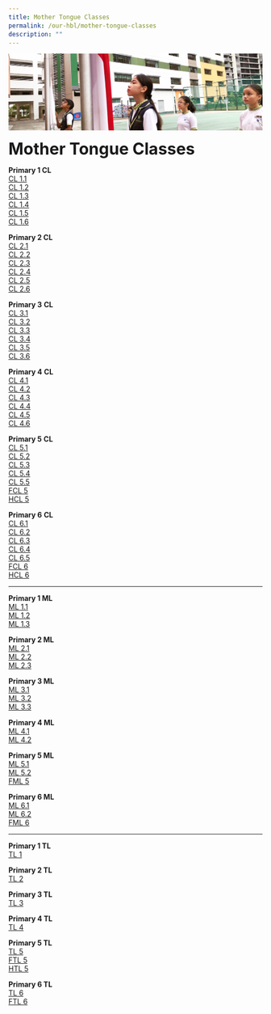 ```yaml
---
title: Mother Tongue Classes
permalink: /our-hbl/mother-tongue-classes
description: ""
---
```

![](/images/sub-banner.jpg)

**<font size=6>Mother Tongue Classes</font>**

**Primary 1 CL**  
[CL 1.1](https://docs.google.com/document/d/e/2PACX-1vQOkuT-537RFjpNVeHkRpVeIS-7x1A99hfhYcL8-uxDonrHrZABmj8ArNSWq6Et6g/pub)  
[CL 1.2](https://docs.google.com/document/d/e/2PACX-1vR2IEa9BWNexPOFUxLK1V4ES6v293rNARF8JJ-14f4L65rZnomxwfQyuWt4z6ahqQ/pub)  
[CL 1.3](https://docs.google.com/document/d/e/2PACX-1vQwFlv2VN6u71YLJxXcMRBZqHPnUWNP9SCIxss4IUr8Vbs5AGlcpp4C229j_kva9g/pub)  
[CL 1.4](https://docs.google.com/document/d/e/2PACX-1vQI_NroVGsbeFpqW9Jjq8qipxAeUPWp6R5GikazlUCI6LsA8J0IufY0Hn8TIbnCJQ/pub)  
[CL 1.5](https://docs.google.com/document/d/e/2PACX-1vQji4FEK_pWy12-XOIeRp_wQWEqirdDzKvQwU_udRIxB-ffBQVfpaOhfvPZBPjhjA/pub)  
[CL 1.6](https://docs.google.com/document/d/e/2PACX-1vScFvhtg1HZ1CaIbjJbijkaSdYAllvu8uU4NA3hYnfSEWMJNEinc8QVjSgJW3mIBA/pub)  
  
**Primary 2 CL**  
[CL 2.1](https://docs.google.com/document/d/e/2PACX-1vSqRrmRlY8JWW2V65DGjOk1x11aK1Y59MJY61AfrV6Y_EC-4I9TeT5IhUYcFAhMZA/pub)  
[CL 2.2](https://docs.google.com/document/d/e/2PACX-1vTrIblLBxWmtRhpwaGVGDiH0nABRK2EyG1ZnX6BPsDlXhz2wH2F5Mv27L9D0H_Kbw/pub)  
[CL 2.3](https://docs.google.com/document/d/e/2PACX-1vTAl_sOM0Ioj7tVggl3fre4pqKPEyyPCTl-wOKPPr1I51mFggVEexaoRPaA4-lVLQ/pub)  
[CL 2.4](https://docs.google.com/document/d/e/2PACX-1vT17---BxAVE3OOUgGlHrDZGuGutm9spIRMLpLSPUiNyPF7LYYhhCRdJ_QbivROlQ/pub)  
[CL 2.5](https://docs.google.com/document/d/e/2PACX-1vTobQQetqCEHIluSnfX314_gx-H6BdG4WULhu5qKrlfKX8SdRU20NUHQgH6ygtbuw/pub)  
[CL 2.6](https://docs.google.com/document/d/e/2PACX-1vTaA5dclA_SkiTcF_aVol_MW3_3qc-f5C-BI_uCr-59NNm8j4jXhQ0wP4JT2tqJBg/pub)  
  
**Primary 3** **CL**  
[CL 3.1](https://docs.google.com/document/d/e/2PACX-1vQV0eCKGLFHMjgTy0aGb8t9en5MdOwNyuXTeWScNxpv2HyObJENhH7AQcEIdOI82Q/pub)  
[CL 3.2](https://docs.google.com/document/d/e/2PACX-1vR2nJWypql0QvHMXl_HnPIHGVH5MaSP4vHF0Xu3y3PMW8RFWp7wd0RuJIboK9PbtA/pub)  
[CL 3.3](https://docs.google.com/document/d/e/2PACX-1vStM6bVi3Rq1CCxIXWiB_fwAfzXOeMffIdGGV3yUdTCyEa8Pb4ujgcrEeFhVF40Vw/pub)  
[CL 3.4](https://docs.google.com/document/d/e/2PACX-1vSqvnBC-1yshI-vtsiwijae02TrAYQJR1L1sAa35_nzUJh-4YoMP1hTU0Vh094Mbg/pub)  
[CL 3.5](https://docs.google.com/document/d/e/2PACX-1vRLyUSaxBsPkzKul1sm7DcXYXquFSNXpYUzz6hK7miMJS-ntakqUTm8lJ9w_TBGOA/pub)  
[CL 3.6](https://docs.google.com/document/d/e/2PACX-1vSwLdWT9I72unQqhn4Q_gRZO0hnze9dHqEtps1HBNvioSutXMnbr239eNLoAhVS-g/pub)  
  
**Primary 4** **CL**  
[CL 4.1](https://docs.google.com/document/d/e/2PACX-1vThhvEpaBibmoNBZCdFa4gXaRsMdoShaXrmSROLh-tcVlzEZzDgAqj8QYcLyFP53A/pub)  
[CL 4.2](https://docs.google.com/document/d/e/2PACX-1vSx7PFv6ejFXMmF3QdQWGGZa2hpPyouGqqg80sY82vVfogGIjAZQ-ujhUO-c5k__w/pub)  
[CL 4.3](https://docs.google.com/document/d/e/2PACX-1vRdyH0luROxUkAPxR0aNCNswv2ldQdlKXujoZlEyuRbgI7cVQeNkj0RNaREo_3_Gg/pub)  
[CL 4.4](https://docs.google.com/document/d/e/2PACX-1vQZJtr2YCtxHiIDHB9PMLsUhGY8mfdZxCmTLYw2x_WD3FqewGO9h_PaFtf0MO9vkQ/pub)  
[CL 4.5](https://docs.google.com/document/d/e/2PACX-1vS21mHT8zv5opH1Cpa-Ry2br1m1u4cfccLc28s47_lrHfmrvZD0-jz411kFhoVfgg/pub)  
[CL 4.6](https://docs.google.com/document/d/e/2PACX-1vRr2-utsl1oLIW6HPpBi6hN9MnnmUw97fUd7kcd3fxfJsLREKsyezDi9dvYeY8Wwg/pub)  
  
**Primary 5** **CL**  
[CL 5.1](https://docs.google.com/document/d/e/2PACX-1vSoi3lG8G-fArhYnZzhhijn5PLwQby0AaxVk-9sxW3DWnQA2jK1zuxbncewEP0Sow/pub)  
[CL 5.2](https://docs.google.com/document/d/e/2PACX-1vQLMGeU66kUlUhn0C7g8PjgSY8WEElYIFeY8whbvXvM7cb8KW87nhwtp3gjXNoLSw/pub)  
[CL 5.3](https://docs.google.com/document/d/e/2PACX-1vTSqLeUxBUz5ExwxdTE3V06h1xAkzbRQ1jX6L1KvCXl1xFe-U0hcaF6h5wMcYbfwA/pub)  
[CL 5.4](https://docs.google.com/document/d/e/2PACX-1vRA01DcM79oWNFzpKQGBeB2y_gDTpT0YLV0IVJKKoZOY0qNe08-DNflUsgK_EJsfA/pub)  
[CL 5.5](https://docs.google.com/document/d/e/2PACX-1vTl_Ekyz-mQd6P9d8jnGfPiq0LSS5cb4yObdbfEexjpu7VxzdC14F3j6pZ50dGZsg/pub)  
[FCL 5](https://docs.google.com/document/d/e/2PACX-1vT5l2Utocxw7p5pgPq1-OuqqqJZIkdHozmipRl8hZQI6K2TJ2wxZ2WTc9VBYTwOaw/pub)  
[HCL 5](https://docs.google.com/document/d/e/2PACX-1vTmxMmicAOOjdMb82KyAQDK8XweXhAJuILfVrQPq1Dkzi9eZBXyUfbwjJrr1DWzqA/pub)  
  
**Primary 6** **CL**  
[CL 6.1](https://docs.google.com/document/d/e/2PACX-1vRRYaPr73FX3jxX-32AFCSqxeScOBnOqz_EPXXmUTlNb1CDvNM9LKqbGMe_t3DYSw/pub)  
[CL 6.2](https://docs.google.com/document/d/e/2PACX-1vTWuUxBBEgpnYI_lggyGsqF7NVlWG5RX7Q2fqM55-n_bBBHLOGHSOvah3mJbWBNgA/pub)  
[CL 6.3](https://docs.google.com/document/d/e/2PACX-1vS3meQK2148P6Wt-_ujNAKNIVFAasxTEhJ7doURi9VvhKRhXqO1HXPpL89PZmNgaA/pub)  
[CL 6.4](https://docs.google.com/document/d/e/2PACX-1vScadgUU3-nOmvHiTxCC_6Yi8NsMK9ckfCvJEk6SKyHVl9bEn-XFtIbgyCT--hdYg/pub)  
[CL 6.5](https://docs.google.com/document/d/e/2PACX-1vS5TWDFoiWsFrOGIA3khXLBmw46-pmdAzntHFA2aSnACJUWpJm_1bVX4DggXdfHAA/pub)  
[FCL 6](https://docs.google.com/document/d/e/2PACX-1vQ7H1tYGkJTv0OjbG1n448r5SsxQ6uWSBPCg2HTRE82me9uYtWmr7P5ERcCGIlgzQ/pub)  
[HCL 6](https://docs.google.com/document/d/e/2PACX-1vT4ryH98aAB8MIwMGlVgAWk3-5ti2_zJRZ8MtaFlR5aSJlT1MyqsIZv02uWwAg5AA/pub)  
  

* * *

  
**Primary 1 ML**  
[ML 1.1](https://docs.google.com/document/d/e/2PACX-1vR7pVjmgVhBfazNs6Mytg8euP8vpVMLGAp_dOGPK_7RbNt6HPZvW_F5ObLmtSUthg/pub)  
[ML 1.2](https://docs.google.com/document/d/e/2PACX-1vToefBwO5z8p47M4pPTF3THQa_PmTZ_b8WsZHVDy8_gQm2-7LvDdzN5LNtyGMIUEQ/pub)  
[ML 1.3](https://docs.google.com/document/d/e/2PACX-1vRuJO6h3gt5LxsJ6ESEzeZRXXRWHKoE5hnlECLF4cugYo-4X043_LGbGzurg8oACg/pub)  
  
**Primary 2 ML**  
[ML 2.1](https://docs.google.com/document/d/e/2PACX-1vTUrjIQFA_lASg0WhhMwQk5HfnT_cz0iB-LWVlpWCRnS542vc8aff7MFTxS_MRO7g/pub)  
[ML 2.2](https://docs.google.com/document/d/e/2PACX-1vSGdwgGp1T600cq2wIbW3CyWCsx9GlNSc9mRlmUOXNZu0E8k3LH1MJiptqh5FnTJw/pub)  
[ML 2.3](https://docs.google.com/document/d/e/2PACX-1vS0UnSNjF1tDSCZChdOWYhhMAQXWgxMombJbkJgGawAJ2j3HQYn4qW2ypvz-reKQQ/pub)  
  
**Primary 3 ML**  
[ML 3.1](https://docs.google.com/document/d/e/2PACX-1vTZwdgDV0XveweGt6XN3EX2IqLDYoDMtNtdyXuVaNdeS4shf-ysLFWJeDuRDGC3Lw/pub)  
[ML 3.2](https://docs.google.com/document/d/e/2PACX-1vTh9Kij0bgKJhJMyC_0k3dygaiUwYU3S8DU7AUg7uVJpYBtEAve7RTvoXhqHkEkww/pub)  
[ML 3.3](https://docs.google.com/document/d/e/2PACX-1vTxtFCzRF-jJNLOZOuY607iFZeHph7OBanx5gKoJfOuJ7wyLUVG_jHMYeJrR7Xpxw/pub)  
  
**Primary 4 ML**  
[ML 4.1](https://docs.google.com/document/d/e/2PACX-1vTnLTBwgAonxj70E__g_hnTAjNfBo4KjLkkeudYpnEpkTZ3g8Ce2Ysb5_mxW1FB4Q/pub)  
[ML 4.2](https://docs.google.com/document/d/e/2PACX-1vRY5sl7GNNpYPsAzGZuZm2i9fvR8F4JKsWjoRAGO7BslBW5iMtM4_is-b6G830GdA/pub)  
  
**Primary 5 ML**  
[ML 5.1](https://docs.google.com/document/d/e/2PACX-1vTh7_Z8b0teRGSapZB6T3ECRnj7Gu20JXgMBTBwfQX3UQxFe-8UpMR1W9tGdBclJg/pub)  
[ML 5.2](https://docs.google.com/document/d/e/2PACX-1vQTuxF2pKXlm_GeaOPpAVoYWH3j2QNK3C40YtpXEApymgHIS74Cssd-SrcVsP3eqw/pub)  
[FML 5](https://docs.google.com/document/d/e/2PACX-1vRasXojE_6nZ5Q8OiRO3moGjkXJSabVwuMnH7zPrBYZ3Gr4DSr086QCAl4ctE7OKQ/pub)  
  
**Primary 6 ML**  
[ML 6.1](https://docs.google.com/document/d/e/2PACX-1vRYWZYaZszfUVdAZJPMIMOPufVxlCqUmATQUJyCzlF6PYET89wHy0GoWA8Lx5eDFw/pub)  
[ML 6.2](https://docs.google.com/document/d/e/2PACX-1vQW_thXiTRDvA9bIJQg5DnXuRBA4EF9v9RK8Hb2XvP3H99Jphg5KlZQcQtzbxSvEg/pub)  
[FML 6](https://docs.google.com/document/d/e/2PACX-1vRUU7mft2zKu2OyLppdYOdTdA1fWGpCfvf4wz6w8fJXsgwQNgxieEpN076dGVeryw/pub)  
  

* * *

**Primary 1 TL**  
[TL 1](https://docs.google.com/document/d/e/2PACX-1vRCWMk0s1R8SscGNcT0TZKFTVCGAWmldAJ2pFXdXiHuMCmdh65oIgNMHHsJ5bigfQ/pub)  
  
**Primary 2 TL**  
[TL 2](https://docs.google.com/document/d/e/2PACX-1vRu_KDAAC29QpUMy4KIW2ZE5EYt_sa9LQdpPdXfh5pH3de9PsbM9E-hsSXo0ufLnQ/pub)  
  
**Primary 3 TL**  
[TL 3](https://docs.google.com/document/d/e/2PACX-1vRL-OdenhdXv2ExXV7Sbx7NT7CVZnaSeJHTDu1x-sY40nPUjrxJNWxAJ5PBzCxQkQ/pub)  
  
**Primary 4 TL**  
[TL 4](https://docs.google.com/document/d/e/2PACX-1vRKzwQ5WWmePFiPnnaXRLCaGDDH6VDhkyzTiJYdBh3A21_XNHuEoZyZMgNVwLpKbA/pub)  
  
**Primary 5 TL**  
[TL 5](https://docs.google.com/document/d/e/2PACX-1vR3dutYS3b7UivTQ-sv58A1M0QQ5_BT89oCiyoM1aOvdtAlC48H3M-Sle60O7dVCg/pub)  
[FTL 5](https://docs.google.com/document/d/e/2PACX-1vSNEjwxlouAKEfi54yKQrzYa94MBq-uxA-90X6ou_nqG9yHTS8aPfP7fp89kddFGw/pub)  
[HTL 5](https://docs.google.com/document/d/e/2PACX-1vTIy8witSGzQ3YU321sZ1fn-Mx-AG99t-_ollmLf7P8aX-X85nAHpm6HfNqHcFftQ/pub)  
  
**Primary 6 TL**  
[TL 6](https://docs.google.com/document/d/e/2PACX-1vS9lpNorb7bbASs6oc20DrAyLbONqiwVknHNn1_CNv_RruHGBKS4cc2lOiS2uANxQ/pub)  
[FTL 6](https://docs.google.com/document/d/e/2PACX-1vRV186b8LBuOvIuIA9Yc_PEN5ltStw8IMmNxOnomQuS9t7o3xC5jGTOKTTIgqEBDQ/pub)